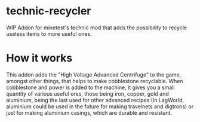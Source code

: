 # technic-recycler
WIP Addon for minetest's technic mod that adds the possibility to recycle useless items to more useful ones.

# How it works
This addon adds the "High Voltage Advanced Centrifuge" to the game, amongst other things, that helps to make cobblestone recyclable. When cobblestone and power is added to the machine, it gives you a small quantity of various useful ores, those being iron, copper, gold and aluminium, being the last used for other advanced recipes (In LagWorld, aluminium could be used in the future for making travelnets and digtrons) or just for making aluminium casings, which are durable and resistant.
